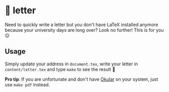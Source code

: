 # :memo: letter

Need to quickly write a letter but you don't have LaTeX installed anymore because your university days are long over?
Look no further! This is for you :relieved:

## Usage

Simply update your address in `document.tex`, write your letter in `content/letter.tex` and type `make` to see the result :tada:

**Pro tip**: If you are unfortunate and don't have [Okular](https://okular.kde.org) on your system, just use `make pdf` instead.
